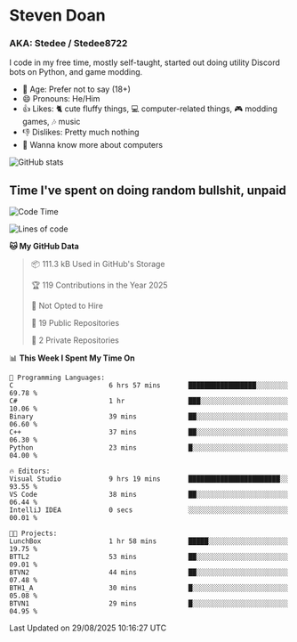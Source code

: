 # Steven Doan
### AKA: Stedee / Stedee8722
I code in my free time, mostly self-taught, started out doing utility Discord bots on Python, and game modding.

- 🤔 Age: Prefer not to say (18+)
- 😄 Pronouns: He/Him
- 👍 Likes: 🐈 cute fluffy things, 💻 computer-related things, 🎮 modding games, 🎶 music
- 👎 Dislikes: Pretty much nothing
- 🥹 Wanna know more about computers

![GitHub stats](https://github-readme-stats-iota-mocha-40.vercel.app/api?username=Stedee8722&show=prs_merged,prs_merged_percentage&show_icons=true&theme=transparent)

## Time I've spent on doing random bullshit, unpaid
<!--START_SECTION:Time I've spent on doing random bullshit, unpaid-->
![Code Time](http://img.shields.io/badge/Code%20Time-318%20hrs%2041%20mins-blue)

![Lines of code](https://img.shields.io/badge/From%20Hello%20World%20I%27ve%20Written-87.2%20thousand%20lines%20of%20code-blue)

**🐱 My GitHub Data** 

> 📦 111.3 kB Used in GitHub's Storage 
 > 
> 🏆 119 Contributions in the Year 2025
 > 
> 🚫 Not Opted to Hire
 > 
> 📜 19 Public Repositories 
 > 
> 🔑 2 Private Repositories 
 > 
📊 **This Week I Spent My Time On** 

```text
💬 Programming Languages: 
C                        6 hrs 57 mins       █████████████████░░░░░░░░   69.78 % 
C#                       1 hr                ███░░░░░░░░░░░░░░░░░░░░░░   10.06 % 
Binary                   39 mins             ██░░░░░░░░░░░░░░░░░░░░░░░   06.60 % 
C++                      37 mins             ██░░░░░░░░░░░░░░░░░░░░░░░   06.30 % 
Python                   23 mins             █░░░░░░░░░░░░░░░░░░░░░░░░   04.00 % 

🔥 Editors: 
Visual Studio            9 hrs 19 mins       ███████████████████████░░   93.55 % 
VS Code                  38 mins             ██░░░░░░░░░░░░░░░░░░░░░░░   06.44 % 
IntelliJ IDEA            0 secs              ░░░░░░░░░░░░░░░░░░░░░░░░░   00.01 % 

🐱‍💻 Projects: 
LunchBox                 1 hr 58 mins        █████░░░░░░░░░░░░░░░░░░░░   19.75 % 
BTTL2                    53 mins             ██░░░░░░░░░░░░░░░░░░░░░░░   09.01 % 
BTVN2                    44 mins             ██░░░░░░░░░░░░░░░░░░░░░░░   07.48 % 
BTH1_A                   30 mins             █░░░░░░░░░░░░░░░░░░░░░░░░   05.08 % 
BTVN1                    29 mins             █░░░░░░░░░░░░░░░░░░░░░░░░   04.95 % 
```


 Last Updated on 29/08/2025 10:16:27 UTC
<!--END_SECTION:Time I've spent on doing random bullshit, unpaid-->
